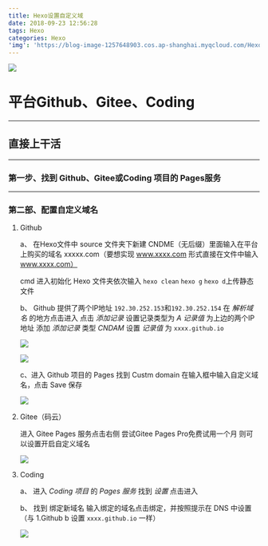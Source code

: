 ```yaml
---
title: Hexo设置自定义域
date: 2018-09-23 12:56:28
tags: Hexo
categories: Hexo
'img': 'https://blog-image-1257648903.cos.ap-shanghai.myqcloud.com/Hexo/%E7%AC%AC%E4%B8%80%E7%AF%87%20%E5%9F%BA%E7%A1%80%E8%AE%BE%E7%BD%AE/Hexo.png'
---
```

![](https://blog-image-1257648903.cos.ap-shanghai.myqcloud.com/Hexo/%E7%AC%AC%E4%B8%80%E7%AF%87%20%E5%9F%BA%E7%A1%80%E8%AE%BE%E7%BD%AE/Hexo.png)

# 平台Github、Gitee、Coding

----------

## 直接上干活

----------

### 第一步、找到 Github、Gitee或Coding 项目的 Pages服务 

----------

### 第二部、配置自定义域名

1. Github

	a、 在Hexo文件中 source 文件夹下新建 CNDME（无后缀）里面输入在平台上购买的域名 xxxxx.com（要想实现 www.xxxx.com 形式直接在文件中输入 www.xxxx.com）

	cmd 进入初始化 Hexo 文件夹依次输入 `hexo clean` `hexo g` `hexo d`上传静态文件

	b、 Github 提供了两个IP地址 `192.30.252.153`和`192.30.252.154`
	在 *解析域名* 的地方点击进入 点击 *添加记录* 设置记录类型为 *A* *记录值* 为上边的两个IP地址
	添加 *添加记录* 类型 *CNDAM* 设置 *记录值* 为 `xxxx.github.io`

	![](https://blog-image-1257648903.cos.ap-shanghai.myqcloud.com/Hexo/%E7%AC%AC%E4%BA%8C%E7%AF%87%20%E8%AE%BE%E7%BD%AE%E8%87%AA%E5%AE%9A%E4%B9%89%E5%9F%9F%E5%90%8D/%E5%9F%9F%E5%90%8D%E8%A7%A3%E6%9E%90.png)

	![](https://blog-image-1257648903.cos.ap-shanghai.myqcloud.com/Hexo/%E7%AC%AC%E4%BA%8C%E7%AF%87%20%E8%AE%BE%E7%BD%AE%E8%87%AA%E5%AE%9A%E4%B9%89%E5%9F%9F%E5%90%8D/Github/%E5%9F%9F%E5%90%8D%E8%A7%A3%E6%9E%90.png)

	c、进入 Github 项目的 Pages 找到 Custm domain 在输入框中输入自定义域名，点击 Save 保存

	![](https://blog-image-1257648903.cos.ap-shanghai.myqcloud.com/Hexo/%E7%AC%AC%E4%BA%8C%E7%AF%87%20%E8%AE%BE%E7%BD%AE%E8%87%AA%E5%AE%9A%E4%B9%89%E5%9F%9F%E5%90%8D/Github/Github%20pages1.png)

2. Gitee（码云）

	进入 Gitee Pages 服务点击右侧 尝试Gitee Pages Pro免费试用一个月 则可以设置开启自定义域名

	![](https://blog-image-1257648903.cos.ap-shanghai.myqcloud.com/Hexo/%E7%AC%AC%E4%BA%8C%E7%AF%87%20%E8%AE%BE%E7%BD%AE%E8%87%AA%E5%AE%9A%E4%B9%89%E5%9F%9F%E5%90%8D/Gitee/%E4%BD%93%E9%AA%8C%E4%B8%80%E4%B8%AA%E6%9C%88pro.png)

3. Coding

	a、 进入 *Coding 项目* 的 *Pages 服务* 找到 *设置* 点击进入

	b、 找到 绑定新域名 输入绑定的域名点击绑定，并按照提示在 DNS 中设置（与 1.Github b 设置 `xxxx.github.io` 一样）	

	![](https://blog-image-1257648903.cos.ap-shanghai.myqcloud.com/Hexo/%E7%AC%AC%E4%BA%8C%E7%AF%87%20%E8%AE%BE%E7%BD%AE%E8%87%AA%E5%AE%9A%E4%B9%89%E5%9F%9F%E5%90%8D/Coding/%E7%BB%91%E5%AE%9A%E5%9F%9F%E5%90%8D.png)
